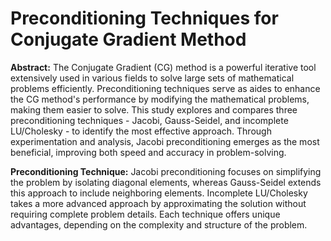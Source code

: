# Preconditioning Techniques for Conjugate Gradient Method

**Abstract:**
The Conjugate Gradient (CG) method is a powerful iterative tool extensively used in various fields to solve large sets of mathematical problems efficiently. Preconditioning techniques serve as aides to enhance the CG method's performance by modifying the mathematical problems, making them easier to solve. This study explores and compares three preconditioning techniques - Jacobi, Gauss-Seidel, and incomplete LU/Cholesky - to identify the most effective approach. Through experimentation and analysis, Jacobi preconditioning emerges as the most beneficial, improving both speed and accuracy in problem-solving.

**Preconditioning Technique:**
Jacobi preconditioning focuses on simplifying the problem by isolating diagonal elements, whereas Gauss-Seidel extends this approach to include neighboring elements. Incomplete LU/Cholesky takes a more advanced approach by approximating the solution without requiring complete problem details. Each technique offers unique advantages, depending on the complexity and structure of the problem.

